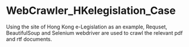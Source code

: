 # WebCrawler_HKelegislation_Case
Using the site of Hong Kong e-Legislation as an example, Requset, BeautifulSoup and Selenium webdriver are used to crawl the relevant pdf and rtf documents.
